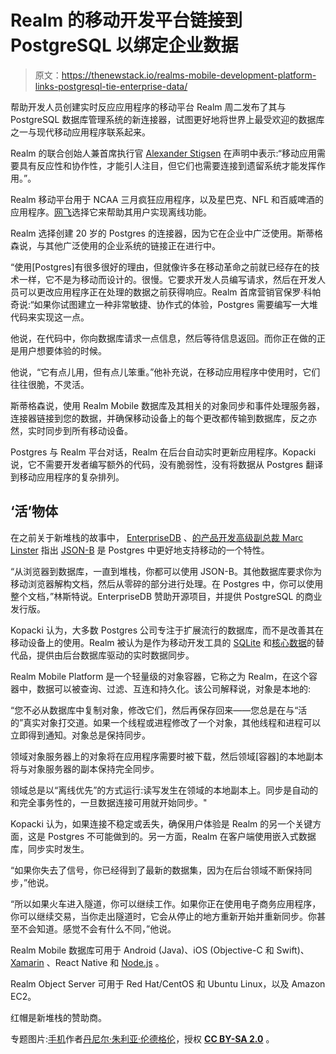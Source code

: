 # Realm 的移动开发平台链接到 PostgreSQL 以绑定企业数据

> 原文：<https://thenewstack.io/realms-mobile-development-platform-links-postgresql-tie-enterprise-data/>

帮助开发人员创建实时反应应用程序的移动平台 Realm 周二发布了其与 PostgreSQL 数据库管理系统的新连接器，试图更好地将世界上最受欢迎的数据库之一与现代移动应用程序联系起来。

Realm 的联合创始人兼首席执行官 [Alexander Stigsen](https://www.linkedin.com/in/astigsen/) 在声明中表示:“移动应用需要具有反应性和协作性，才能引人注目，但它们也需要连接到遗留系统才能发挥作用。”。

Realm 移动平台用于 NCAA 三月疯狂应用程序，以及星巴克、NFL 和百威啤酒的应用程序。[网飞](http://techblog.netflix.com/2017/03/downloads-on-android.html?m=1)选择它来帮助其用户实现离线功能。

Realm 选择创建 20 岁的 Postgres 的连接器，因为它在企业中广泛使用。斯蒂格森说，与其他广泛使用的企业系统的链接正在进行中。

“使用[Postgres]有很多很好的理由，但就像许多在移动革命之前就已经存在的技术一样，它不是为移动而设计的。很慢。它要求开发人员编写请求，然后在开发人员可以更改应用程序正在处理的数据之前获得响应。Realm 首席营销官保罗·科帕奇说:“如果你试图建立一种非常敏捷、协作式的体验，Postgres 需要编写一大堆代码来实现这一点。

他说，在代码中，你向数据库请求一点信息，然后等待信息返回。而你正在做的正是用户想要体验的时候。

他说，“它有点儿用，但有点儿笨重。”他补充说，在移动应用程序中使用时，它们往往很脆，不灵活。

斯蒂格森说，使用 Realm Mobile 数据库及其相关的对象同步和事件处理服务器，连接器链接到您的数据，并确保移动设备上的每个更改都传输到数据库，反之亦然，实时同步到所有移动设备。

Postgres 与 Realm 平台对话，Realm 在后台自动实时更新应用程序。Kopacki 说，它不需要开发者编写额外的代码，没有脆弱性，没有将数据从 Postgres 翻译到移动应用程序的复杂排列。

## **‘活’物体**

在之前关于新堆栈的故事中， [EnterpriseDB](https://www.enterprisedb.com/) 、[的产品开发高级副总裁 Marc Linster](https://twitter.com/marclinster) 指出 [JSON-B](http://json-b.net/) 是 Postgres 中更好地支持移动的一个特性。

“从浏览器到数据库，一直到堆栈，你都可以使用 JSON-B。其他数据库要求你为移动浏览器解构文档，然后从零碎的部分进行处理。在 Postgres 中，你可以使用整个文档，”林斯特说。EnterpriseDB 赞助开源项目，并提供 PostgreSQL 的商业发行版。

Kopacki 认为，大多数 Postgres 公司专注于扩展流行的数据库，而不是改善其在移动设备上的使用。Realm 被认为是作为移动开发工具的 [SQLite](https://www.sqlite.org/) 和[核心数据](https://developer.apple.com/library/content///documentation/Cocoa/Conceptual/CoreData/index.html)的替代品，提供由后台数据库驱动的实时数据同步。

Realm Mobile Platform 是一个轻量级的对象容器，它称之为 Realm，在这个容器中，数据可以被查询、过滤、互连和持久化。该公司解释说，对象是本地的:

“您不必从数据库中复制对象，修改它们，然后再保存回来——您总是在与“活的”真实对象打交道。如果一个线程或进程修改了一个对象，其他线程和进程可以立即得到通知。对象总是保持同步。

领域对象服务器上的对象将在应用程序需要时被下载，然后领域[容器]的本地副本将与对象服务器的副本保持完全同步。

领域总是以“离线优先”的方式运行:读写发生在领域的本地副本上。同步是自动的和完全事务性的，一旦数据连接可用就开始同步。"

Kopacki 认为，如果连接不稳定或丢失，确保用户体验是 Realm 的另一个关键方面，这是 Postgres 不可能做到的。另一方面，Realm 在客户端使用嵌入式数据库，同步实时发生。

“如果你失去了信号，你已经得到了最新的数据集，因为在后台领域不断保持同步，”他说。

“所以如果火车进入隧道，你可以继续工作。如果你正在使用电子商务应用程序，你可以继续交易，当你走出隧道时，它会从停止的地方重新开始并重新同步。你甚至不会知道。感觉不会有什么不同，”他说。

Realm Mobile 数据库可用于 Android (Java)、iOS (Objective-C 和 Swift)、 [Xamarin](https://www.xamarin.com/) 、React Native 和 [Node.js](/tag/node.js/) 。

Realm Object Server 可用于 Red Hat/CentOS 和 Ubuntu Linux，以及 Amazon EC2。

红帽是新堆栈的赞助商。

专题图片:[手机](https://www.flickr.com/photos/kiwoo/31913481230/in/photolist-QC5W81-T7gWTP-SQVd6e-9EXXy1-T1Bxch-SXkdwm-5We4kH-Qy6g2S-Rvspuw-dYGU1i-RvrfWw-wEpPfx-RRBWV8-pAZUn-T2TZg3-6UUbBF-n9TLAB-ofjWiH-vHoxPU-ofjFUJ-vHozJq-5fhetf-wC63dh-8dLsEP-wnMECU-wnMJgf-omVWjD-RQeWiM-RRBXg8-oFbm1p-9cwGHs-2QUato-vacRX-owBwLC-firTKX-oD9K1g-ab6Akd-ouMGXJ-SAAzuz-4JCsEi-nRhieu-2gsAtW-T1ZBNM-mXmTUX-dRXdRu-nbWc8a-8EPzhy-981U95-RPBHbj-b1S3YF)作者[丹尼尔·朱利亚·伦德格伦](https://www.flickr.com/photos/kiwoo/)，授权 **[CC BY-SA 2.0](https://creativecommons.org/licenses/by/2.0/)** 。

<svg xmlns:xlink="http://www.w3.org/1999/xlink" viewBox="0 0 68 31" version="1.1"><title>Group</title> <desc>Created with Sketch.</desc></svg>